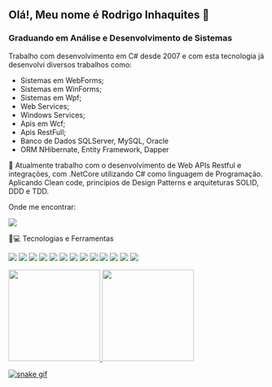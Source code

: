 ## Olá!, Meu nome é Rodrigo Inhaquites 👋

### Graduando em Análise e Desenvolvimento de Sistemas

Trabalho com desenvolvimento em C# desde 2007 e com esta tecnologia já desenvolvi diversos trabalhos como:
- Sistemas em WebForms;
- Sistemas em WinForms;
- Sistemas em Wpf;
- Web Services;
- Windows Services;
- Apis em Wcf;
- Apis RestFull;
- Banco de Dados SQLServer, MySQL, Oracle
- ORM NHibernate, Entity Framework, Dapper



🔭 Atualmente trabalho com o desenvolvimento de Web APIs Restful e integrações, com .NetCore utilizando C# como linguagem de Programação. Aplicando Clean code, princípios de Design Patterns e arquiteturas SOLID, DDD e TDD.


Onde me encontrar:
 
[<img src="https://img.shields.io/badge/linkedin-%230077B5.svg?&style=for-the-badge&logo=linkedin&logoColor=white" />](https://www.linkedin.com/in/rodrigoinhaquites/) 

🚀💻 Tecnologias e Ferramentas

<img src="https://img.shields.io/badge/GitHub-100000?style=for-the-badge&logo=github&logoColor=white" /> <img src="https://img.shields.io/badge/GitLab-330F63?style=for-the-badge&logo=gitlab&logoColor=white" />
<img src="https://img.shields.io/badge/Windows-0078D6?style=for-the-badge&logo=windows&logoColor=white" />
<img src="https://img.shields.io/badge/C%23-239120?style=for-the-badge&logo=c-sharp&logoColor=white" />
<img src="https://img.shields.io/badge/.NET-5C2D91?style=for-the-badge&logo=.net&logoColor=white" />
<img src="https://img.shields.io/badge/NuGet-004880?style=for-the-badge&logo=nuget&logoColor=white" />
<img src="https://img.shields.io/badge/SQLite-07405E?style=for-the-badge&logo=sqlite&logoColor=white" />
<img src="https://img.shields.io/badge/Microsoft_SQL_Server-CC2927?style=for-the-badge&logo=microsoft-sql-server&logoColor=white" />
<img src="https://img.shields.io/badge/MySQL-00000F?style=for-the-badge&logo=mysql&logoColor=white" />
<img src="https://img.shields.io/badge/Visual_Studio_Code-0078D4?style=for-the-badge&logo=visual%20studio%20code&logoColor=white" />
<img src="https://img.shields.io/badge/Visual_Studio_2019-5C2D91?style=for-the-badge&logo=visual%20studio&logoColor=white" />
<img src="https://img.shields.io/badge/Microsoft-666666?style=for-the-badge&logo=microsoft&logoColor=white" />
<img src="https://img.shields.io/badge/Postman-FF6C37?style=for-the-badge&logo=Postman&logoColor=white" />

<!--
![YOUR github stats](https://github-readme-stats.vercel.app/api?username=inhaquites&show_icons=true&theme=dracula)
[![Top Langs](https://github-readme-stats.vercel.app/api/top-langs/?username=inhaquites&layout=compact&show_icons=true&theme=dracula)](https://github.com/inhaquites/github-readme-stats)
-->
<div>
  <a href="https://github.com/inhaquites">
  <img height="180em" src="https://github-readme-stats.vercel.app/api?username=inhaquites&show_icons=true&theme=dracula&include_all_commits=true&count_private=true"/>
  <img height="180em" src="https://github-readme-stats.vercel.app/api/top-langs/?username=inhaquites&layout=compact&langs_count=7&theme=dracula"/>
</div>

 ![snake gif](https://github.com/YOUR_USERNAME/YOUR_USERNAME/blob/output/github-contribution-grid-snake.gif)
<!--
![Snake animation](https://github.com/inhaquites/inhaquites/blob/output/github-contribution-grid-snake.svg)
-->
<!--
**inhaquites/inhaquites** is a ✨ _special_ ✨ repository because its `README.md` (this file) appears on your GitHub profile.

Here are some ideas to get you started:

- 🔭 I’m currently working on ...
- 🌱 I’m currently learning ...
- 👯 I’m looking to collaborate on ...
- 🤔 I’m looking for help with ...
- 💬 Ask me about ...
- 📫 How to reach me: ...
- 😄 Pronouns: ...
- ⚡ Fun fact: ...
-->
